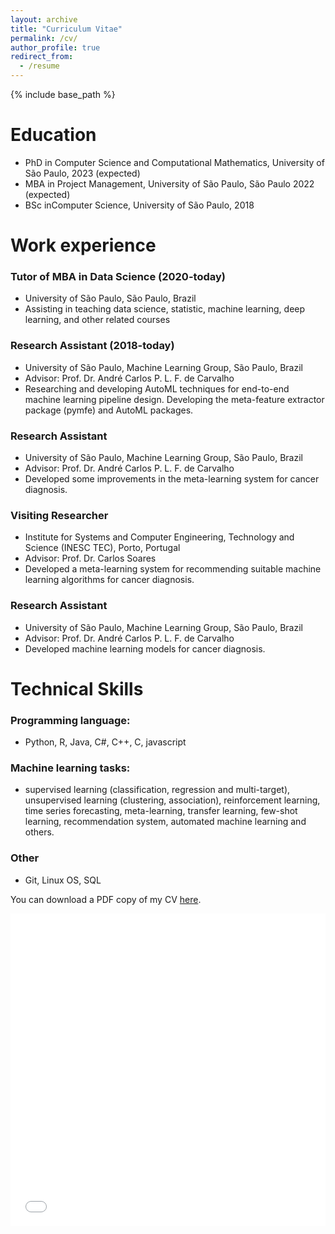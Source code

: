 ```yaml
---
layout: archive
title: "Curriculum Vitae"
permalink: /cv/
author_profile: true
redirect_from:
  - /resume
---
```


{% include base_path %}


Education
=========
* PhD in Computer Science and Computational Mathematics, University of São Paulo, 2023 (expected)
* MBA in Project Management, University of São Paulo, São Paulo 2022 (expected)
* BSc inComputer Science, University of São Paulo, 2018


Work experience
===============
### Tutor of MBA in Data Science (2020-today) 
  * University of São Paulo, São Paulo, Brazil
  * Assisting in teaching data science, statistic, machine learning, deep learning, and other related courses

### Research Assistant (2018-today)
  * University of São Paulo, Machine Learning Group, São Paulo, Brazil
  * Advisor: Prof. Dr. André Carlos P. L. F. de Carvalho
  * Researching and developing AutoML techniques for end-to-end machine learning pipeline design. Developing the meta-feature extractor package (pymfe) and AutoML packages.

### Research Assistant
  * University of São Paulo, Machine Learning Group, São Paulo, Brazil
  * Advisor: Prof. Dr. André Carlos P. L. F. de Carvalho
  * Developed some improvements in the meta-learning system for cancer diagnosis.

### Visiting Researcher
  * Institute for Systems and Computer Engineering, Technology and Science (INESC TEC), Porto, Portugal
  * Advisor: Prof. Dr. Carlos Soares
  * Developed a meta-learning system for recommending suitable machine learning algorithms for cancer diagnosis.

### Research Assistant
  * University of São Paulo, Machine Learning Group, São Paulo, Brazil
  * Advisor: Prof. Dr. André Carlos P. L. F. de Carvalho
  * Developed machine learning models for cancer diagnosis.


Technical Skills
================

### Programming language:
- Python, R, Java, C#, C++, C, javascript
### Machine learning tasks:
- supervised learning (classification, regression and multi-target), unsupervised learning (clustering, association), reinforcement learning, time series forecasting, meta-learning, transfer learning, few-shot learning, recommendation system, automated machine learning and others.
### Other
- Git, Linux OS, SQL


You can download a PDF copy of my CV [here](/files/pdf/ealcobaca_cv.pdf).
<iframe src="/files/pdf/ealcobaca_cv.pdf" width="100%" height="500" frameborder="no" border="0" marginwidth="0" marginheight="0"></iframe>
